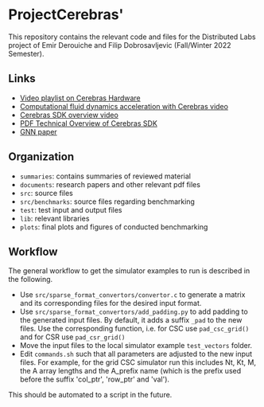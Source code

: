 # ProjectCerebras'
This repository contains the relevant code and files for the Distributed Labs project of Emir Derouiche and Filip Dobrosavljevic (Fall/Winter 2022 Semester).  

## Links
- [Video playlist on Cerebras Hardware](https://www.youtube.com/playlist?list=PLCiO1ulV2l-buO1QruG7bGkmREvhXDckc)
- [Computational fluid dynamics acceleration with Cerebras video](https://www.youtube.com/watch?v=AZEoSkbPsZI)
- [Cerebras SDK overview video](https://www.youtube.com/watch?v=ZXJzS_LHxcQ)
- [PDF Technical Overview of Cerebras SDK](https://f.hubspotusercontent30.net/hubfs/8968533/Cerebras%20SDK%20Technical%20Overview%20White%20Paper.pdf)
- [GNN paper](https://arxiv.org/abs/2205.09702)


## Organization
- `summaries`: contains summaries of reviewed material
- `documents`: research papers and other relevant pdf files
- `src`: source files
- `src/benchmarks`: source files regarding benchmarking
- `test`: test input and output files
- `lib`: relevant libraries
- `plots`: final plots and figures of conducted benchmarking

## Workflow
The general workflow to get the simulator examples to run is described in the following.

- Use `src/sparse_format_convertors/convertor.c` to generate a matrix and its corresponding files for the desired input format.
- Use `src/sparse_format_convertors/add_padding.py` to add padding to the generated input files. By default, it adds a suffix `_pad` to the new files. Use the corresponding function, i.e. for CSC use `pad_csc_grid()` and for CSR use `pad_csr_grid()`
- Move the input files to the local simulator example `test_vectors` folder. 
- Edit `commands.sh` such that all parameters are adjusted to the new input files. For example, for the grid CSC simulator run this includes Nt, Kt, M, the A array lengths and the A_prefix name (which is the prefix used before the suffix 'col_ptr', 'row_ptr' and 'val').

This should be automated to a script in the future.
